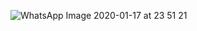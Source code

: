 ![WhatsApp Image 2020-01-17 at 23 51 21](https://user-images.githubusercontent.com/43994061/72631008-278a5700-3986-11ea-9e6d-60c91197b6cc.jpeg)
